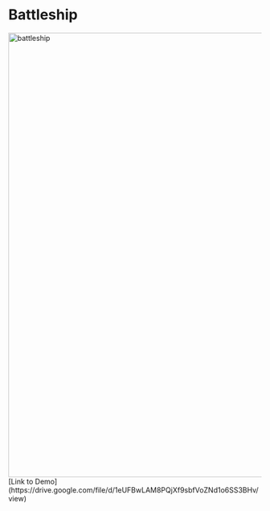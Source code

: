 # Battleship
<img width="885" alt="battleship" src="https://github.com/user-attachments/assets/0a0d4378-d6e8-4689-b12c-813fc125cf35" />
<br>
[Link to Demo](https://drive.google.com/file/d/1eUFBwLAM8PQjXf9sbfVoZNd1o6SS3BHv/view)

